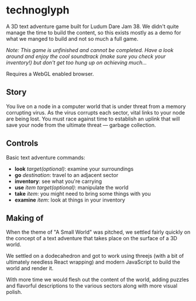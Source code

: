 # technoglyph

A 3D text adventure game built for Ludum Dare Jam 38. We didn't quite manage the time to build the content, so this exists mostly as a demo for what we manged to build and not so much a full game.

_Note: This game is unfinished and cannot be completed. Have a look around and enjoy the cool soundtrack (make sure you check your inventory!) but don't get too hung up on achieving much..._

Requires a WebGL enabled browser.

## Story

You live on a node in a computer world that is under threat from a memory corrupting virus. As the virus corrupts each sector, vital links to your node are being lost. You must race against time to establish an uplink that will save your node from the ultimate threat — garbage collection.

## Controls

Basic text adventure commands:

* **look** _target(optional)_: examine your surroundings
* **go** _destination_: travel to an adjacent sector
* **inventory**: see what you're carrying
* **use** _item_ _target(optional)_: manipulate the world
* **take** _item_: you might need to bring some things with you
* **examine** _item_: look at things in your inventory

## Making of

When the theme of "A Small World" was pitched, we settled fairly quickly on the concept of a text adventure that takes place on the surface of a 3D world.

We settled on a dodecahedron and got to work using threejs (with a bit of ultimately needless React wrapping) and modern JavaScript to build the world and render it.

With more time we would flesh out the content of the world, adding puzzles and flavorful descriptions to the various sectors along with more visual polish.
